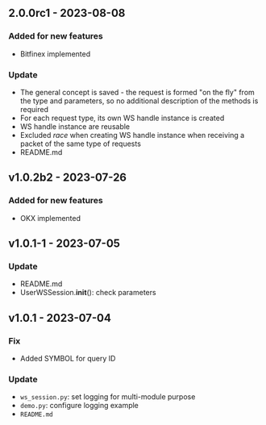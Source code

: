## 2.0.0rc1 - 2023-08-08
### Added for new features
* Bitfinex implemented

### Update
* The general concept is saved - the request is formed "on the fly" from the type and parameters, so no additional
description of the methods is required
* For each request type, its own WS handle instance is created
* WS handle instance are reusable
* Excluded _race_ when creating WS handle instance when receiving a packet of the same type of requests
* README.md

## v1.0.2b2 - 2023-07-26
### Added for new features
* OKX implemented

## v1.0.1-1 - 2023-07-05
### Update
* README.md
* UserWSSession.__init__(): check parameters 

## v1.0.1 - 2023-07-04
### Fix
* Added SYMBOL for query ID

### Update
* `ws_session.py`: set logging for multi-module purpose
* `demo.py`: configure logging example
* `README.md`

